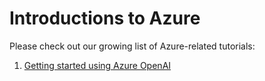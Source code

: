 # Introductions to Azure

Please check out our growing list of Azure-related tutorials:

1. [Getting started using Azure OpenAI](./azure-open-ai-tutorial.md)